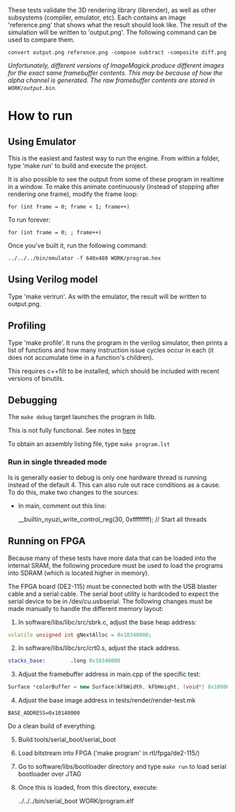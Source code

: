 These tests validate the 3D rendering library (librender), as well as other subsystems (compiler,
emulator, etc). Each contains an image 'reference.png' that shows what the result should
look like. The result of the simulation will be written to 'output.png'. The following command
can be used to compare them.

	convert output.png reference.png -compose subtract -composite diff.png

*Unfortunately, different versions of ImageMagick produce different images for the exact
same framebuffer contents. This may be because of how the alpha channel is generated.
The raw framebuffer contents are stored in `WORK/output.bin`.*

# How to run

## Using Emulator

This is the easiest and fastest way to run the engine. From within a folder, 
type 'make run' to build and execute the project. 

It is also possible to see the output from some of these program in realtime in a 
window. To make this animate continuously (instead of stopping after rendering
one frame), modify the frame loop: 

	for (int frame = 0; frame < 1; frame++)

To run forever:

	for (int frame = 0; ; frame++)

Once you've built it, run the following command:

    ../../../bin/emulator -f 640x480 WORK/program.hex

## Using Verilog model

Type 'make verirun'.  As with the emulator, the result will be written 
to output.png.

## Profiling

Type 'make profile'.  It runs the program in the verilog simulator, then 
prints a list of functions and how many instruction issue cycles occur in 
each (it does not accumulate time in a function's children).

This requires c++filt to be installed, which should be included with recent 
versions of binutils.

## Debugging

The `make debug` target launches the program in lldb. 

This is not fully functional. See notes in [here](https://github.com/jbush001/NyuziProcessor/blob/master/tools/emulator/README.md)

To obtain an assembly listing file, type `make program.lst`

### Run in single threaded mode

Is is generally easier to debug is only one hardware thread is running 
instead of the default 4. This can also rule out race conditions as a 
cause. To do this, make two changes to the sources:
- In main, comment out this line:

    __builtin_nyuzi_write_control_reg(30, 0xffffffff);	// Start all threads

## Running on FPGA
Because many of these tests have more data that can be loaded into the internal SRAM, 
the following procedure must be used to load the programs into SDRAM (which is located
higher in memory).

The FPGA board (DE2-115) must be connected both with the USB blaster cable and 
a serial cable. The serial boot utility is hardcoded to expect the serial device 
to be in /dev/cu.usbserial. The following changes must be made manually to handle
the different memory layout:

1. In software/libs/libc/src/sbrk.c, adjust the base heap address:

```c++
volatile unsigned int gNextAlloc = 0x10340000;	
```

2. In software/libs/libc/src/crt0.s, adjust the stack address.  

```asm
stacks_base:		.long 0x10340000
```

3. Adjust the framebuffer address in main.cpp of the specific test:

```c++
Surface *colorBuffer = new Surface(kFbWidth, kFbHeight, (void*) 0x10000000);
```

4. Adjust the base image address in tests/render/render-test.mk

```make
BASE_ADDRESS=0x10140000
```

Do a clean build of everything. 

5. Build tools/serial_boot/serial_boot
6. Load bitstream into FPGA ('make program' in rtl/fpga/de2-115/)
7. Go to software/libs/bootloader directory and type `make run` to load serial bootloader over JTAG
8. Once this is loaded, from this directory, execute:

    ../../../bin/serial_boot WORK/program.elf


